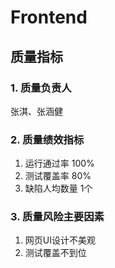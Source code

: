 # Frontend

## 质量指标

### 1. 质量负责人

张淇、张涵健

### 2. 质量绩效指标

1. 运行通过率 100%
2. 测试覆盖率 80%
3. 缺陷人均数量 1个

### 3. 质量风险主要因素

1. 网页UI设计不美观
2. 测试覆盖不到位
